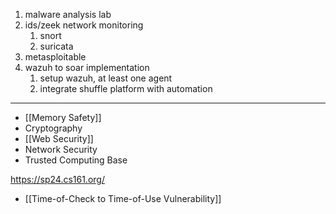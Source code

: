 1. malware analysis lab
2. ids/zeek network monitoring
	1. snort
	2. suricata
3. metasploitable
4. wazuh to soar implementation
	1. setup wazuh, at least one agent
	2. integrate shuffle platform with automation


---

- [[Memory Safety]]
- Cryptography
- [[Web Security]]
- Network Security
- Trusted Computing Base

https://sp24.cs161.org/

- [[Time-of-Check to Time-of-Use Vulnerability]]